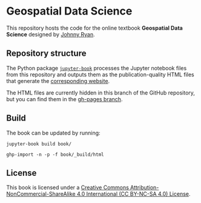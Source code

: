 # Geospatial Data Science

This repository hosts the code for the online textbook **Geospatial Data Science** designed by [Johnny Ryan](https://nicholas.duke.edu/people/faculty/ryan).

## Repository structure

The Python package [`jupyter-book`](https://jupyterbook.org/intro.html#install-jupyter-book) processes the Jupyter notebook files from this repository and outputs them as the publication-quality HTML files that generate the [corresponding website](https://ryan-lab-duke.github.io/gds-applications-site/).

The HTML files are currently hidden in this branch of the GitHub repository, but you can find them in the [gh-pages branch](https://github.com/ryan-lab-duke/gds-applications-site/tree/gh-pages).

## Build

The book can be updated by running:

`jupyter-book build book/`

`ghp-import -n -p -f book/_build/html`

## License

This book is licensed under a [Creative Commons Attribution-NonCommercial-ShareAlike 4.0 International (CC BY-NC-SA 4.0) License](https://creativecommons.org/licenses/by-nc-sa/4.0/).
